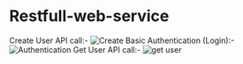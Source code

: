 
# Restfull-web-service
Create User API call:-
![Create](https://user-images.githubusercontent.com/69257882/109882749-5fdf1880-7ca0-11eb-9352-30cb5840efb4.png)
Basic Authentication (Login):-
![Authentication](https://user-images.githubusercontent.com/69257882/109884431-f0b6f380-7ca2-11eb-9bf3-e79761cf865f.png)
Get User API call:-
![get user](https://user-images.githubusercontent.com/69257882/109884759-80f53880-7ca3-11eb-9905-ae600bd3f8b4.png)
